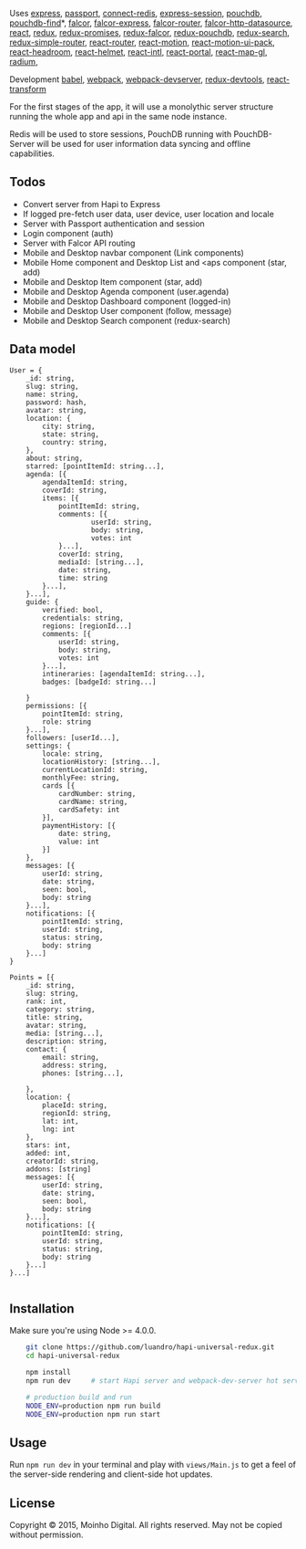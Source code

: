 Uses
[express](),
[passport](),
[connect-redis](),
[express-session](),
[pouchdb](),
[pouchdb-find]()*,
[falcor](),
[falcor-express](),
[falcor-router](),
[falcor-http-datasource](?),
[react](),
[redux](),
[redux-promises](?),
[redux-falcor](https://github.com/ekosz/redux-falcor),
[redux-pouchdb](),
[redux-search](),
[redux-simple-router](),
[react-router](),
[react-motion](),
[react-motion-ui-pack](?),
[react-headroom](),
[react-helmet](https://github.com/nfl/react-helmet),
[react-intl](?),
[react-portal](),
[react-map-gl](https://github.com/uber/react-map-gl),
[radium](),

Development
[babel](),
[webpack](),
[webpack-devserver](),
[redux-devtools](),
[react-transform]()



For the first stages of the app, it will use a monolythic server structure running the whole app and api in the same node instance.

Redis will be used to store sessions, PouchDB running with PouchDB-Server will be used for user information data syncing and offline capabilities.




## Todos
- Convert server from Hapi to Express
- If logged pre-fetch user data, user device, user location and locale
- Server with Passport authentication and session
- Login component (auth)
- Server with Falcor API routing
- Mobile and Desktop navbar component (Link components)
- Mobile Home component and Desktop List and <aps component (star, add)
- Mobile and Desktop Item component (star, add)
- Mobile and Desktop Agenda component (user.agenda)
- Mobile and Desktop Dashboard component (logged-in)
- Mobile and Desktop User component (follow, message)
- Mobile and Desktop Search component (redux-search)


## Data model
```
User = {
	_id: string,
	slug: string,
	name: string,
	password: hash,
	avatar: string,
	location: {
		city: string,
		state: string,
		country: string,
	},
	about: string,
	starred: [pointItemId: string...],
	agenda: [{
		agendaItemId: string,
		coverId: string,
		items: [{
			pointItemId: string,
			comments: [{
					userId: string,
					body: string,
					votes: int
			}...],
			coverId: string,
			mediaId: [string...],
			date: string,
			time: string
		}...],
	}...],
	guide: {
		verified: bool,
		credentials: string,
		regions: [regionId...]
		comments: [{
			userId: string,
			body: string,
			votes: int
		}...],
		intineraries: [agendaItemId: string...],
		badges: [badgeId: string...]

	}
	permissions: [{
		pointItemId: string,
		role: string
	}...],
	followers: [userId...],
	settings: {
		locale: string,
		locationHistory: [string...],
		currentLocationId: string,
		monthlyFee: string,
		cards [{
			cardNumber: string,
			cardName: string,
			cardSafety: int
		}],
		paymentHistory: [{
			date: string,
			value: int
		}]
	},
	messages: [{
		userId: string,
		date: string,
		seen: bool,
		body: string
	}...],
	notifications: [{
		pointItemId: string,
		userId: string,
		status: string,
		body: string
	}...]
}

Points = [{
	_id: string,
	slug: string,
	rank: int,
	category: string,
	title: string,
	avatar: string,
	media: [string...],
	description: string,
	contact: {
		email: string,
		address: string,
		phones: [string...],

	},
	location: {
		placeId: string,
		regionId: string,
		lat: int,
		lng: int
	},
	stars: int,
	added: int,
	creatorId: string,
	addons: [string]
	messages: [{
		userId: string,
		date: string,
		seen: bool,
		body: string
	}...],
	notifications: [{
		pointItemId: string,
		userId: string,
		status: string,
		body: string
	}...]
}...]


```

## Installation

Make sure you're using Node >= 4.0.0.

```bash
	git clone https://github.com/luandro/hapi-universal-redux.git
	cd hapi-universal-redux

	npm install
	npm run dev     # start Hapi server and webpack-dev-server hot server

	# production build and run
	NODE_ENV=production npm run build
	NODE_ENV=production npm run start
```

## Usage

Run `npm run dev` in your terminal and play with `views/Main.js` to get a feel of
the server-side rendering and client-side hot updates.


## License

Copyright © 2015, Moinho Digital. All rights reserved. May not be copied without permission.
